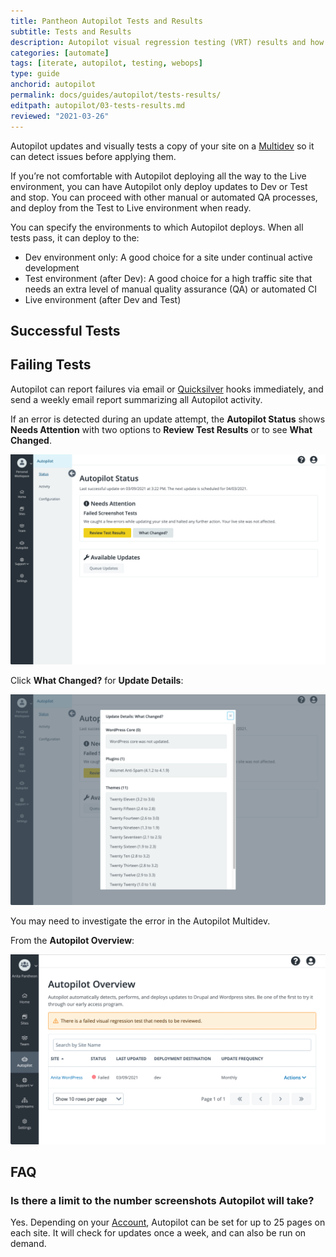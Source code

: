 ```yaml
---
title: Pantheon Autopilot Tests and Results
subtitle: Tests and Results
description: Autopilot visual regression testing (VRT) results and how to deal with failing tests.
categories: [automate]
tags: [iterate, autopilot, testing, webops]
type: guide
anchorid: autopilot
permalink: docs/guides/autopilot/tests-results/
editpath: autopilot/03-tests-results.md
reviewed: "2021-03-26"
---
```


Autopilot updates and visually tests a copy of your site on a [Multidev](/multidev) so it can detect issues before applying them.

If you’re not comfortable with Autopilot deploying all the way to the Live environment, you can have Autopilot only deploy updates to Dev or Test and stop. You can proceed with other manual or automated QA processes, and deploy from the Test to Live environment when ready.

You can specify the environments to which Autopilot deploys. When all tests pass, it can deploy to the:

- Dev environment only: A good choice for a site under continual active development
- Test environment (after Dev): A good choice for a high traffic site that needs an extra level of manual quality assurance (QA) or automated CI
- Live environment (after Dev and Test)

## Successful Tests

## Failing Tests

Autopilot can report failures via email or [Quicksilver](/quicksilver) hooks immediately, and send a weekly email report summarizing all Autopilot activity.

If an error is detected during an update attempt, the **Autopilot Status** shows **Needs Attention** with two options to **Review Test Results** or to see **What Changed**.

![Autopilot Status shows a Needs Attention notice and prompt to Review Test Results](../../../images/autopilot/autopilot-status-failed-screenshots.png)

Click **What Changed?** for **Update Details**:

![Autopilot Update Details shows a list of updates and the versions](../../../images/autopilot/autopilot-status-what-changed.png)

You may need to investigate the error in the Autopilot Multidev.

From the **Autopilot Overview**:

![Autopilot Overview shows a site with a failed test](../../../images/autopilot/autopilot-overview-failed-vrt.png)

## FAQ

### Is there a limit to the number screenshots Autopilot will take?

Yes. Depending on your [Account](/support#support-features-and-response-times), Autopilot can be set for up to 25 pages on each site. It will check for updates once a week, and can also be run on demand.
